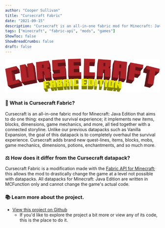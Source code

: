 ```yaml
---
author: "Cooper Sullivan"
title: "Cursecraft Fabric"
date: "2021-09-15"
description: "Cursecraft is an all-in-one fabric mod for Minecraft: Java Edition that aims to do one thing: expand the survival experience; it implements new items, blocks, dimensions, game mechanics, and more, all tied together with a connected storyline."
tags: ["minecraft", "fabric-api", "mods", "games"]
ShowToc: false
ShowBreadCrumbs: false
draft: false
---
```


![](static/images/cursecraft-fabric.png)

### 📖 What is Cursecraft Fabric?
Cursecraft is an all-in-one fabric mod for Minecraft: Java Edition that aims to do one thing: expand the survival experience;
it implements new items, blocks, dimensions, game mechanics, and more, all tied together with a connected storyline.
Unlike our previous datapacks such as Vanilla Expansion, the goal of this datapack is to completely overhaul the survival experience.
Cursecraft adds brand new quest-lines, items, blocks, mobs, game mechanics, dimensions, potions, enchantments, and so much more.


### ⚖️ How does it differ from the Cursecraft datapack?
Cursecraft Fabric is a modification made with the [Fabric API for Minecraft](https://fabricmc.net/); this allows the mod to
drastically change the game at a level not possible with datapacks. All datapacks for Minecraft: Java Edition are written in
MCFunction only and cannot change the game's actual code.

### 📚 Learn more about the project.
* [View this project on Github](https://github.com/coopersully/cursecraft-fabric)
	* If you'd like to explore the project a bit more or view any of its code, this is the place to do it.
